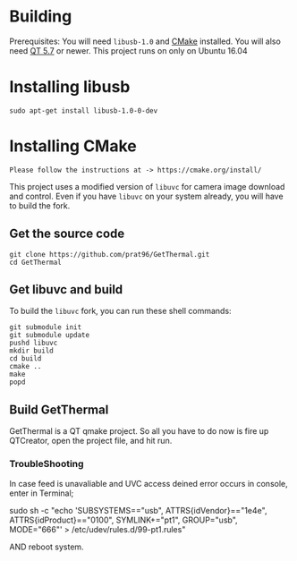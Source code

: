 # Building

Prerequisites: You will need `libusb-1.0` and [CMake](http://www.cmake.org/) installed.
You will also need [QT 5.7](https://www.qt.io/download-open-source/) or newer.
This project runs on only on Ubuntu 16.04

# Installing libusb
    sudo apt-get install libusb-1.0-0-dev

# Installing CMake
    Please follow the instructions at -> https://cmake.org/install/


This project uses a modified version of `libuvc` for camera image download and control. Even if
you have `libuvc` on your system already, you will have to build the fork.


## Get the source code

    git clone https://github.com/prat96/GetThermal.git
    cd GetThermal

## Get libuvc and build

To build the `libuvc` fork, you can run these shell commands:

    git submodule init
    git submodule update
    pushd libuvc
    mkdir build
    cd build
    cmake ..
    make
    popd

## Build GetThermal

GetThermal is a QT qmake project. So all you have to do now is fire up QTCreator, open the project file,
and hit run.


### TroubleShooting

In case feed is unavaliable and UVC access deined error occurs in console, enter in Terminal;

sudo sh -c "echo 'SUBSYSTEMS==\"usb\", ATTRS{idVendor}==\"1e4e\", ATTRS{idProduct}==\"0100\", SYMLINK+=\"pt1\", GROUP=\"usb\", MODE=\"666\"' > /etc/udev/rules.d/99-pt1.rules"

AND reboot system.
